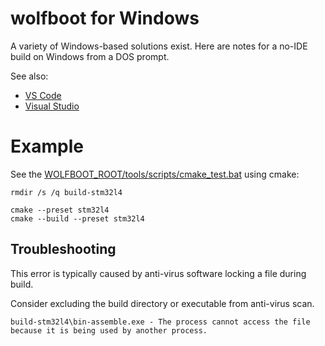 ﻿# wolfboot for Windows

A variety of Windows-based solutions exist. Here are notes for a no-IDE build on Windows from a DOS prompt.

See also:

- [VS Code](../VSCode/README.md)
- [Visual Studio](../VisualStudio/README.md)

# Example

See the [WOLFBOOT_ROOT/tools/scripts/cmake_test.bat](../../tools/scripts/cmake_test.bat) using cmake:

```dos
rmdir /s /q build-stm32l4

cmake --preset stm32l4
cmake --build --preset stm32l4
```

## Troubleshooting

This error is typically caused by anti-virus software locking a file during build.

Consider excluding the build directory or executable from anti-virus scan.

```test
build-stm32l4\bin-assemble.exe - The process cannot access the file because it is being used by another process.
```

